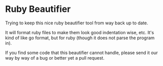 Ruby Beautifier
===============

Trying to keep this nice ruby beautifier tool from way back up to date.

It will format ruby files to make them look good indentation wise, etc.  It's
kind of like go format, but for ruby (though it does not parse the program
in).

If you find some code that this beautifier cannot handle, please send it our
way by way of a bug or better yet a pull request.
